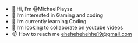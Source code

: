 - 👋 Hi, I’m @MichaelPlaysz
- 👀 I’m interested in Gaming and coding
- 🌱 I’m currently learning Coding 
- 💞️ I’m looking to collaborate on youtube videos
- 📫 How to reach me ehehehehehhe19@gmail.com 

<!---
MichaelPlaysz/MichaelPlaysz is a ✨ special ✨ repository because its `README.md` (this file) appears on your GitHub profile.
You can click the Preview link to take a look at your changes.
--->
